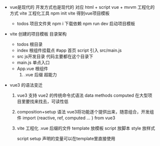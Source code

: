 - vue是现代的
    开发方式也是现代的 对应 html + script vue + mvvm 
    工程化的方式  vite  工程化工具
    npm init vite   得到vue项目模板

    - todos 项目文件夹
        npm i  下载依赖
        npm run dev   启动项目模板


- vite 创建的项目模板  目录架构
    - todos 根目录
    - index 根组件挂载点 #app 首页
        script 引入  src/main.js
    - src js开发目录  代码主要都在这个目录下
    - main.js 单点入口
    - App.vue 根组件
        1. .vue  后缀  超能力


- vue3 的语法变迁
    1. vue3 支持 vue2 的传统命令式语法
        data methods  computed  在大型项目里要找来找去，可读性低
    2. composition+setup 语法
        vue3将功能逐个提供出来，随意组合，开发组件
        import {reactive, ref, computed ... } from vue3

    3. vite 工程化
        .vue 后缀的文件
        template  放模板
        script  放脚本
        style  放样式

        script setup 声明的变量可以在template里直接使用